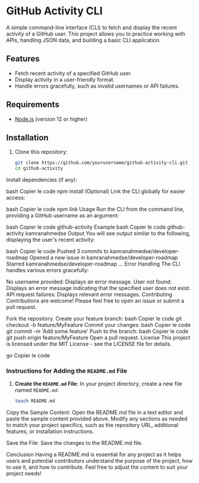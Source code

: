 # GitHub Activity CLI

A simple command-line interface (CLI) to fetch and display the recent activity of a GitHub user. This project allows you to practice working with APIs, handling JSON data, and building a basic CLI application.

## Features

- Fetch recent activity of a specified GitHub user.
- Display activity in a user-friendly format.
- Handle errors gracefully, such as invalid usernames or API failures.

## Requirements

- [Node.js](https://nodejs.org/) (version 12 or higher)

## Installation

1. Clone this repository:
   ```bash
   git clone https://github.com/yourusername/github-activity-cli.git
   cd github-activity
Install dependencies (if any):

bash
Copier le code
npm install
(Optional) Link the CLI globally for easier access:

bash
Copier le code
npm link
Usage
Run the CLI from the command line, providing a GitHub username as an argument:

bash
Copier le code
github-activity <username>
Example
bash
Copier le code
github-activity kamranahmedse
Output
You will see output similar to the following, displaying the user's recent activity:

bash
Copier le code
Pushed 3 commits to kamranahmedse/developer-roadmap
Opened a new issue in kamranahmedse/developer-roadmap
Starred kamranahmedse/developer-roadmap
...
Error Handling
The CLI handles various errors gracefully:

No username provided: Displays an error message.
User not found: Displays an error message indicating that the specified user does not exist.
API request failures: Displays relevant error messages.
Contributing
Contributions are welcome! Please feel free to open an issue or submit a pull request.

Fork the repository.
Create your feature branch:
bash
Copier le code
git checkout -b feature/MyFeature
Commit your changes:
bash
Copier le code
git commit -m 'Add some feature'
Push to the branch:
bash
Copier le code
git push origin feature/MyFeature
Open a pull request.
License
This project is licensed under the MIT License - see the LICENSE file for details.

go
Copier le code

### Instructions for Adding the `README.md` File

1. **Create the `README.md` File**:
   In your project directory, create a new file named `README.md`:

   ```bash
   touch README.md
Copy the Sample Content: Open the README.md file in a text editor and paste the sample content provided above. Modify any sections as needed to match your project specifics, such as the repository URL, additional features, or installation instructions.

Save the File: Save the changes to the README.md file.

Conclusion
Having a README.md is essential for any project as it helps users and potential contributors understand the purpose of the project, how to use it, and how to contribute. Feel free to adjust the content to suit your project needs!
